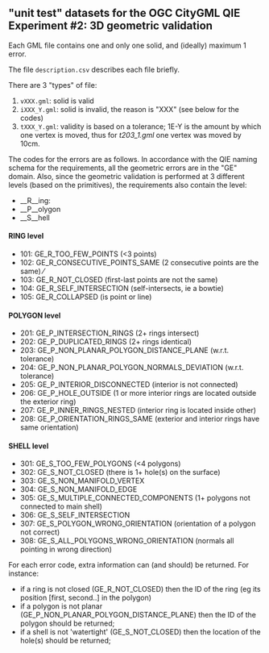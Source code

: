 ## "unit test" datasets for the OGC CityGML QIE Experiment #2: 3D geometric validation

Each GML file contains one and only one solid, and (ideally) maximum 1 error.

The file `description.csv` describes each file briefly.

There are 3 "types" of file:

  1. `vXXX.gml`: solid is valid 
  2. `iXXX_Y.gml`: solid is invalid, the reason is "XXX" (see below for the codes)
  3. `tXXX_Y.gml`: validity is based on a tolerance; 1E-Y is the amount by which one vertex is moved, thus for *t203_1.gml* one vertex was moved by 10cm.

The codes for the errors are as follows. In accordance with the QIE naming schema for the requirements, all the geometric errors are in the "GE" domain. Also, since the geometric validation is performed at 3 different levels (based on the primitives), the requirements also contain the level:

   * __R__ing:
   * __P__olygon
   * __S__hell

#### RING level

   * 101: GE_R_TOO_FEW_POINTS (<3 points)
   * 102: GE_R_CONSECUTIVE_POINTS_SAME (2 consecutive points are the same)       ⁄
   * 103: GE_R_NOT_CLOSED (first-last points are not the same)            
   * 104: GE_R_SELF_INTERSECTION (self-intersects, ie a bowtie)
   * 105: GE_R_COLLAPSED (is point or line)       

#### POLYGON level

   * 201: GE_P_INTERSECTION_RINGS (2+ rings intersect)       
   * 202: GE_P_DUPLICATED_RINGS (2+ rings identical)       
   * 203: GE_P_NON_PLANAR_POLYGON_DISTANCE_PLANE  (w.r.t. tolerance)      
   * 204: GE_P_NON_PLANAR_POLYGON_NORMALS_DEVIATION  (w.r.t. tolerance)      
   * 205: GE_P_INTERIOR_DISCONNECTED (interior is not connected)     
   * 206: GE_P_HOLE_OUTSIDE (1 or more interior rings are located outside the exterior ring)             
   * 207: GE_P_INNER_RINGS_NESTED (interior ring is located inside other)   
   * 208: GE_P_ORIENTATION_RINGS_SAME (exterior and interior rings have same orientation)   

#### SHELL level

   * 301: GE_S_TOO_FEW_POLYGONS (<4 polygons)
   * 302: GE_S_NOT_CLOSED (there is 1+ hole(s) on the surface)          
   * 303: GE_S_NON_MANIFOLD_VERTEX
   * 304: GE_S_NON_MANIFOLD_EDGE 
   * 305: GE_S_MULTIPLE_CONNECTED_COMPONENTS (1+ polygons not connected to main shell)
   * 306: GE_S_SELF_INTERSECTION
   * 307: GE_S_POLYGON_WRONG_ORIENTATION (orientation of a polygon not correct)
   * 308: GE_S_ALL_POLYGONS_WRONG_ORIENTATION (normals all pointing in wrong direction)       

For each error code, extra information can (and should) be returned. For instance:
   * if a ring is not closed (GE_R_NOT_CLOSED) then the ID of the ring (eg its position [first, second..] in the polygon)
   * if a polygon is not planar (GE_P_NON_PLANAR_POLYGON_DISTANCE_PLANE) then the ID of the polygon should be returned;
   * if a shell is not 'watertight' (GE_S_NOT_CLOSED) then the location of the hole(s) should be returned;
